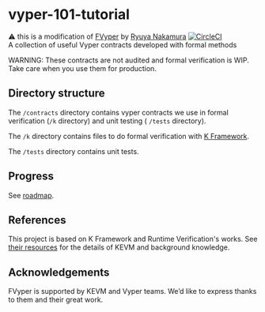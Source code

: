 # vyper-101-tutorial
⚠️ this is a modification of [FVyper](https://github.com/LayerXcom/verified-vyper-contracts) by [Ryuya Nakamura](https://github.com/nrryuya)
[![CircleCI](https://circleci.com/gh/LayerXcom/verified-vyper-contracts.svg?style=svg)](https://circleci.com/gh/LayerXcom/verified-vyper-contracts)  
A collection of useful Vyper contracts developed with formal methods  

WARNING: These contracts are not audited and formal verification is WIP. Take care when you use them for production.

## Directory structure
The `/contracts` directory contains vyper contracts we use in formal verification (`/k` directory) and unit testing ( `/tests` directory).

The `/k` directory contains files to do formal verification with [K Framework](https://github.com/kframework/k).

The `/tests` directory contains unit tests.

## Progress
See [roadmap](https://github.com/LayerXcom/verified-vyper-contracts/issues/5).  

## References
This project is based on K Framework and Runtime Verification's works. See [their resources](https://github.com/runtimeverification/verified-smart-contracts/blob/master/README.md#resources) for the details of KEVM and background knowledge.

## Acknowledgements  
FVyper is supported by KEVM and Vyper teams. We’d like to express thanks to them and their great work.  


